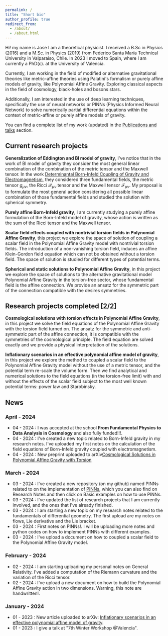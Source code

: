 ```yaml
---
permalink: /
title: "Short bio"
author_profile: true
redirect_from: 
  - /about/
  - /about.html
---
```



Hi! my name is Jose I am a theoretical physicist. I received a B.Sc in Physics (2016) and a M.Sc. in Physics (2019) from
Federico Santa María Technical University in Valparaíso, Chile. In 2023 I moved
to Spain, where I am currently a PhD(c). at the University of Valencia.

Currently, I am working in the field of modified or alternative gravitational theories like metric-affine theories
using Palatini's formalism or purely affine models of gravity, like Polynomial Affine Gravity. Exploring classical
aspects in the field of cosmology, black-holes and bosons stars.

Additionally, I am interested in the use of deep learning techniques, specifically the use of neural networks or PINNs (Physics 
Informed Neural Network) to solve numerically partial differential equations within the context of metric-affine
or purely affine models of gravity.

You can find a complete list of my work (updated) in the [Publications and talks](https://joseipg1.github.io/publications/) section.

## Current research projects

**Generalization of Eddington and BI model of gravity**, I've notice that in the work of BI model of gravity they consider
the most general linear combination of the combination of the metric tensor and the Maxwell tensor. In the work [Determinantal Born-Infeld Coupling of Gravity and Electromagnetism](https://arxiv.org/pdf/2112.09978.pdf), they considered three fundamental fields, the metric tensor $g_{\mu\nu}$, the Ricci $\mathcal R_{\mu\nu}$ tensor and the Maxwell tensor $\mathcal F_{\mu\nu}$. My proposal is to formulate the most general action considering all possible linear combination of those fundamental fields and studied the solution with spherical symmetry.

**Purely affine Born-Infeld gravity**, I am currently studying a purely affine formulation of the Born-Infeld model of gravity, whose action
is written as the sum of the Ricci tensor and the Maxwell tensor.

**Scalar field effects coupled with nontrivial torsion fields in Polynomial Affine Gravity**, this project we explore the space of solution of coupling a scalar field in the Polynomial Affine Gravity model with nontrivial torsion fields. The introduction of a non-vanishing torsion field, induces an affine Klein-Gordon field equation which can not be obtained without a torsion field. The space of solution is studied for different types of potential terms.

**Spherical and static solutions to Polynomial Affine Gravity**, in this project we explore the space of solutions to the alternative gravitational
model Polynomial Affine Gravity in the torsion-free sector, whose fundamental field is the affine connection. We provide an ansatz for the
symmetric part of the connection compatible with the desires symmetries. 

## Research projects completed [2/2]

**Cosmological solutions with torsion effects in Polynomial Affine Gravity**, in this project we solve the field equations of the Polynomial
Affine Gravity with the torsion field turned on. The ansatz for the symmetric and anti-symmetric part of the affine connection, it is compatible with the symmetries of the cosmological principle. The field equation are solved exactly and we provide a physical interpretation of the solutions.

**Inflationary scenarios in an effective polynomial affine model of gravity**, in this project we explore the method to coupled a scalar field to the
Polynomial Affine Gravity model without the use of a metric tensor, and the potential term re-scale the volume form. Then we find analytical and numerical solutions to the field equations (in the torsion-free limit) with and without the effects of the scalar field subject to the most well known potential terms: power law and Starobinsky.
 

## News

### April - 2024

- 04 - 2024 : I was accepted at the school **From Fundamental Physics to Data Analysis in Cosmology** and also fully funded!!!.
- 04 - 2024 : I've created a new topic related to Born-Infeld gravity in my research notes. I've uploaded my first notes on the calculation of the field equations of Born-Infeld gravity coupled with electromagnetism.
- 04 - 2024 : New  preprint uploaded to arXiv[Cosmological Solutions in Polynomial Affine Gravity with Torsion](https://arxiv.org/abs/2404.11703)

### March - 2024
- 03 - 2024 : I've created a new repository (on my github) named PINNs related to on the implementation of [PINNs](https://github.com/JoseiPG1/PINNs), which you can also find on Research Notes and then click on Basic examples on how to use PINNs.
- 03 - 2024 : I've updated the list of research projects that I am currently involved, and the ones that I've already finished.
- 03 - 2024 : I am starting a new topic on my research notes related to the fundamentals of differential geometry. The first upload are my notes on flows, Lie derivative and the Lie bracket.
- 03 - 2024 : First notes on PINNs!. I will be uploading more notes and python codes on how to implement PINNs with different examples.
- 03 - 2024 : I've upload a document on how to coupled a scalar field to the Polynomial Affine Gravity model.

### February - 2024

- 02 - 2024 : I am starting uploading my personal notes on General Relativity. I've added a computation of the Riemann curvature and the variation of the 
Ricci tensor.
- 02 - 2024 : I've upload a new document on how to build the Polynomial Affine Gravity action in two dimensions. Warning, this note are handwritten!.

### January - 2024

- 01 - 2023 : New article uploaded to arXiv: [Inflationary scenarios in an effective polynomial affine model of gravity](https://browse.arxiv.org/abs/2312.07312).
- 01 - 2023 : I give a talk at "7th Winter Workshop @Valencia".